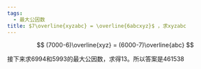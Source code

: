 ```yaml
---
tags:
  - 最大公因数
title: $7\overline{xyzabc} = \overline{6abcxyz}$ ，求xyzabc
---
```

$$
(7000-6)\overline{xyz} = (6000-7)\overline{abc}
$$

接下来求6994和5993的最大公因数，求得13。所以答案是461538
